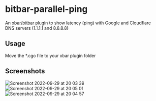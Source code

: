 # bitbar-parallel-ping

An [xbar/bitbar](https://github.com/matryer/xbar) plugin to show latency (ping) with Google and Cloudflare DNS servers (1.1.1.1 and 8.8.8.8)

## Usage
Move the *.cgo file to your xbar plugin folder

## Screenshots

![Screenshot 2022-09-29 at 20 03 39](https://user-images.githubusercontent.com/13778440/193060273-7b604731-1661-4ddc-9d8a-f11298c18492.png)
![Screenshot 2022-09-29 at 20 05 01](https://user-images.githubusercontent.com/13778440/193060967-90ee94ce-9b7c-41bc-857e-6c0c4fa23f70.png)
![Screenshot 2022-09-29 at 20 04 57](https://user-images.githubusercontent.com/13778440/193060973-20beb959-508e-4ef5-8045-585694c0a23f.png)
